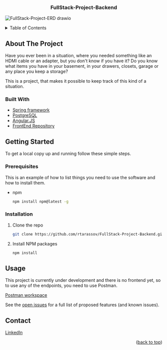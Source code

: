 <div id="top"></div>


<!-- PROJECT SHIELDS -->
<!--
*** I'm using markdown "reference style" links for readability.
*** Reference links are enclosed in brackets [ ] instead of parentheses ( ).
*** See the bottom of this document for the declaration of the reference variables
*** for contributors-url, forks-url, etc. This is an optional, concise syntax you may use.
*** https://www.markdownguide.org/basic-syntax/#reference-style-links
-->

<h3 align="center">FullStack-Project-Backend</h3>

</div>

![FullStack-Project-ERD drawio](https://user-images.githubusercontent.com/86130632/171390807-3ce01d73-9e46-4a77-9e80-c323c52a7e7d.png)


<!-- TABLE OF CONTENTS -->
<details>
  <summary>Table of Contents</summary>
  <ol>
    <li>
      <a href="#about-the-project">About The Project</a>
      <ul>
        <li><a href="#built-with">Built With</a></li>
      </ul>
    </li>
    <li>
      <a href="#getting-started">Getting Started</a>
      <ul>
        <li><a href="#prerequisites">Prerequisites</a></li>
        <li><a href="#installation">Installation</a></li>
      </ul>
          <li><a href="#contact">Contact</a></li>
    </li>


  </ol>
</details>

## About The Project

Have you ever been in a situation, where you needed something like an HDMI cable or an adapter, but you don't know if you have it?
Do you know what items you have in your basement, in your drawers, closets, garage or any place you keep a storage?

This is a project, that makes it possible to keep track of this kind of a situation.


### Built With

* [Spring framework](https://spring.io/projects/spring-framework)
* [PostgreSQL](https://www.postgresql.org/)
* [Angular.JS](https://angularjs.org/)
* [FrontEnd Repository](https://github.com/rtarassov/FullStack-Project-Frontend)


<!-- GETTING STARTED -->
## Getting Started

To get a local copy up and running follow these simple steps.

### Prerequisites

This is an example of how to list things you need to use the software and how to install them.
* npm
  ```sh
  npm install npm@latest -g
  ```

### Installation

1. Clone the repo
   ```sh
   git clone https://github.com/rtarassov/FullStack-Project-Backend.git
   ```
2. Install NPM packages
   ```sh
   npm install
   ```

<!-- USAGE EXAMPLES -->
## Usage

This project is currently under development and there is no frontend yet, so to use any of the endpoints, you need to use Postman. 

[Postman workspace](https://www.postman.com/richardtarassov/workspace/fullstack-project)



See the [open issues](https://github.com/rtarassov/FullStack-Project-Backend/issues) for a full list of proposed features (and known issues).


<!-- CONTACT -->
## Contact
[LinkedIn](https://ee.linkedin.com/in/richard-tarassov-aa25bb22b)

<p align="right">(<a href="#top">back to top</a>)</p>

<!-- MARKDOWN LINKS & IMAGES -->
<!-- https://www.markdownguide.org/basic-syntax/#reference-style-links -->
[contributors-shield]: https://img.shields.io/github/contributors/github_username/repo_name.svg?style=for-the-badge
[contributors-url]: https://github.com/rtarassov/FullStack-Project-Backend/graphs/contributors


[issues-shield]: https://img.shields.io/github/issues/github_username/repo_name.svg?style=for-the-badge
[issues-url]: https://github.com/rtarassov/FullStack-Project-Backend/issues

[linkedin-shield]: https://img.shields.io/badge/-LinkedIn-black.svg?style=for-the-badge&logo=linkedin&colorB=555
[linkedin-url]: [https://linkedin.com/in/linkedin_username](https://ee.linkedin.com/in/richard-tarassov-aa25bb22b)


